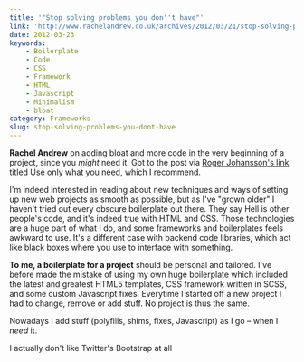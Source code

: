 ```yaml
---
title: '"Stop solving problems you don''t have"'
link: 'http://www.rachelandrew.co.uk/archives/2012/03/21/stop-solving-problems-you-dont-yet-have/'
date: 2012-03-23
keywords:
    - Boilerplate
    - Code
    - CSS
    - Framework
    - HTML
    - Javascript
    - Minimalism
    - bloat
category: Frameworks
slug: stop-solving-problems-you-dont-have
---
```


**Rachel Andrew** on adding bloat and more code in the very beginning of a project, since you
_might_ need it. Got to the post via
[Roger Johansson's link](http://www.456bereastreet.com/archive/201203/use_only_what_you_need/)
titled Use only what you need, which I recommend.

I'm indeed interested in reading about new techniques and ways of setting up new web projects as
smooth as possible, but as I've "grown older" I haven't tried out every obscure boilerplate out
there. They say Hell is other people's code, and it's indeed true with HTML and CSS. Those
technologies are a huge part of what I do, and some frameworks and boilerplates feels awkward to
use. It's a different case with backend code libraries, which act like black boxes where you use to
interface with something.

**To me, a boilerplate for a project** should be personal and tailored. I've before made the mistake
of using my own huge boilerplate which included the latest and greatest HTML5 templates, CSS
framework written in SCSS, and some custom Javascript fixes. Everytime I started off a new project I
had to change, remove or add stuff. No project is thus the same.

Nowadays I add stuff (polyfills, shims, fixes, Javascript) as I go – when I _need_ it.

I actually don't like Twitter's Bootstrap at all

